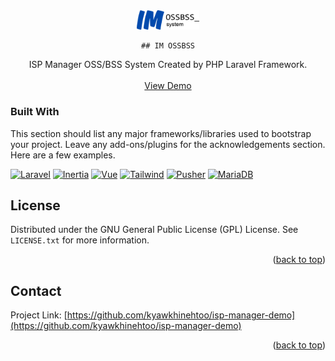 <div align="center">
    <img src="ispmanager-app/storage/app/public/images/im-logo-big.png" alt="Logo" width="100px" >

    ## IM OSSBSS

>

<p align="center">
   ISP Manager OSS/BSS System Created by PHP Laravel Framework.
    <br />
    <br />
    <a href="https://github.com/othneildrew/Best-README-Template">View Demo</a>
  </p>
  
</div>

### Built With

This section should list any major frameworks/libraries used to bootstrap your project. Leave any add-ons/plugins for the acknowledgements section. Here are a few examples.

<p float="left">

[![Laravel][Laravel.com]][Laravel-url]
[![Inertia][Inertiajs]][inertia-url]
[![Vue][Vue.js]][Vue-url]
[![Tailwind][TailwindCss]][Tailwind-url]
[![Pusher][Pusher]][Pusher-url]
[![MariaDB][Maria]][Maria-url]

</p>
<!-- MARKDOWN LINKS & IMAGES -->
  <!-- https://www.markdownguide.org/basic-syntax/#reference-style-links -->

[Inertiajs]: https://img.shields.io/badge/Inertia-9553E9?style=for-the-badge&logo=inertia&logoColor=white
[Laravel.com]: https://img.shields.io/badge/Laravel-FF2D20?style=for-the-badge&logo=laravel&logoColor=white
[Vue.js]: https://img.shields.io/badge/Vuejs-4FC08D?style=for-the-badge&logo=vue.js&logoColor=white
[TailwindCss]: https://img.shields.io/badge/Tailwind%20Css-06B6D4?style=for-the-badge&logo=tailwind%20css&logoColor=white
[Pusher]: https://img.shields.io/badge/Pusher-300D4F?style=for-the-badge&logo=Pusher&logoColor=white
[Maria]: https://img.shields.io/badge/MariaDb-003545?style=for-the-badge&logo=MariaDb&logoColor=white
[Laravel-url]: https://laravel.com
[inertia-url]: https://inertiajs.com
[vue-url]: https://vuejs.org
[Tailwind-url]: https://tailwindcss.com
[Pusher-url]: https://pusher.com/laravel/
[Maria-url]: https://mariadb.org/

<!-- LICENSE -->

## License

Distributed under the GNU General Public License (GPL) License. See `LICENSE.txt` for more information.

<p align="right">(<a href="#readme-top">back to top</a>)</p>

<!-- CONTACT -->

## Contact

Project Link: [https://github.com/kyawkhinehtoo/isp-manager-demo](https://github.com/kyawkhinehtoo/isp-manager-demo)

<p align="right">(<a href="#readme-top">back to top</a>)</p>
